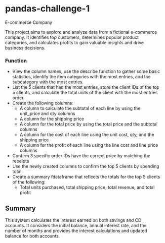# pandas-challenge-1
E-commerce Company

This project aims to explore and analyze data from a fictional e-commerce company. It identifies top customers, determines popular product categories, and calculates profits to gain valuable insights and drive business decisions.

### Function
- View the column names, use the describe function to gather some basic statistics, identify the item categories with the most entries, and the subcategory with the most entries.
- List the 5 clients that had the most entries, store the client IDs of the top 5 clients, and calculate the total units of the client with the most entries order.
- Create the following columns:
  * A column to calculate the subtotal of each line by using the unit_price and qty columns
  * A column for the shipping price
  * A column for the total price by using the total price and the subtotal columns
  * A column for the cost of each line using the unit cost, qty, and the shipping price
  * A column for the profit of each line using the line cost and line price columns
- Confirm 3 specific order IDs have the correct price by matching the receipts
- Use the newly created columns to confirm the top 5 clients by spending total
- Create a summary fdataframe that reflects the totals for the top 5 clients of the following:
   * Total units purchased, total shipping price, total revenue, and total profit
    

## Summary

This system calculates the interest earned on both savings and CD accounts. It considers the initial balance, annual interest rate, and the number of months and provides the interest calculations and updated balance for both accounts.
